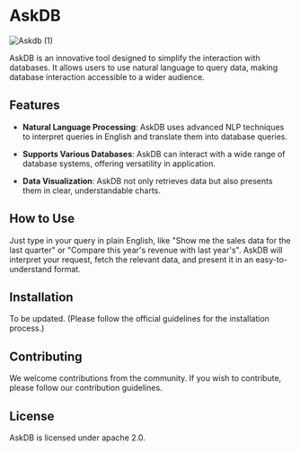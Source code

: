 # AskDB

![Askdb (1)](https://github.com/House-of-AI/askdb/assets/26055694/668f97ae-3aeb-4daa-b485-4bbe0539a310)

AskDB is an innovative tool designed to simplify the interaction with databases. It allows users to use natural language to query data, making database interaction accessible to a wider audience. 

## Features

- **Natural Language Processing**: AskDB uses advanced NLP techniques to interpret queries in English and translate them into database queries.

- **Supports Various Databases**: AskDB can interact with a wide range of database systems, offering versatility in application.

- **Data Visualization**: AskDB not only retrieves data but also presents them in clear, understandable charts.

## How to Use

Just type in your query in plain English, like "Show me the sales data for the last quarter" or "Compare this year's revenue with last year's". AskDB will interpret your request, fetch the relevant data, and present it in an easy-to-understand format.

## Installation

To be updated. (Please follow the official guidelines for the installation process.)

## Contributing

We welcome contributions from the community. If you wish to contribute, please follow our contribution guidelines.

## License

AskDB is licensed under apache 2.0.

